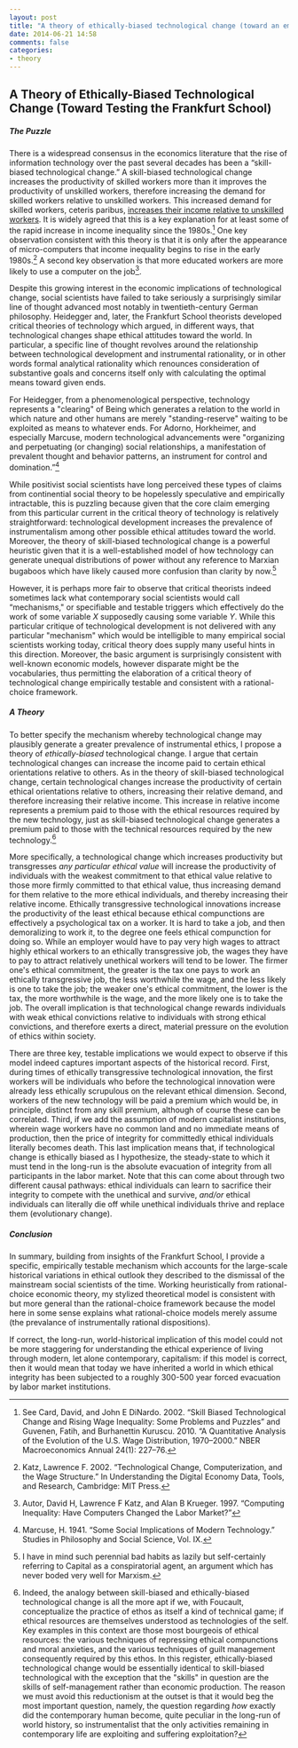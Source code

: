 ```yaml
---
layout: post
title: "A theory of ethically-biased technological change (toward an empirical test of the Frankfurt School)"
date: 2014-06-21 14:58
comments: false
categories: 
- theory
---
```

## A Theory of Ethically-Biased Technological Change (Toward Testing the Frankfurt School)

##### The Puzzle
There is a widespread consensus in the economics literature that the rise of information technology over the past several decades has been a “skill-biased technological change.” A skill-biased technological change increases the productivity of skilled workers more than it improves the productivity of unskilled workers, therefore increasing the demand for skilled workers relative to unskilled workers. This increased demand for skilled workers, ceteris paribus, [increases their income relative to unskilled workers](http://www.dictionaryofeconomics.com/article?id=pde2008_S000493). It is widely agreed that this is a key explanation for at least some of the rapid increase in income inequality since the 1980s.[^1] One key observation consistent with this theory is that it is only after the appearance of micro-computers that income inequality begins to rise in the early 1980s.[^2] A second key observation is that more educated workers are more likely to use a computer on the job[^3].

Despite this growing interest in the economic implications of technological change, social scientists have failed to take seriously a surprisingly similar line of thought advanced most notably in twentieth-century German philosophy. Heidegger and, later, the Frankfurt School theorists developed critical theories of technology which argued, in different ways, that technological changes shape ethical attitudes toward the world. In particular, a specific line of thought revolves around the relationship between technological development and instrumental rationality, or in other words formal analytical rationality which renounces consideration of substantive goals and concerns itself only with calculating the optimal means toward given ends.

For Heidegger, from a phenomenological perspective, technology represents a "clearing" of Being which generates a relation to the world in which nature and other humans are merely "standing-reserve" waiting to be exploited as means to whatever ends. For Adorno, Horkheimer, and especially Marcuse, modern technological advancements were "organizing and perpetuating (or changing) social relationships, a manifestation of prevalent thought and behavior patterns, an instrument for control and domination.”[^4]

While positivist social scientists have long perceived these types of claims from continential social theory to be hopelessly speculative and empirically intractable, this is puzzling because given that the core claim emerging from this particular current in the critical theory of technology is relatively straightforward: technological development increases the prevalence of instrumentalism among other possible ethical attitudes toward the world. Moreover, the theory of skill-biased technological change is a powerful heuristic given that it is a well-established model of how technology can generate unequal distributions of power without any reference to Marxian bugaboos which have likely caused more confusion than clarity by now.[^5]

However, it is perhaps more fair to observe that critical theorists indeed sometimes lack what contemporary social scientists would call “mechanisms," or specifiable and testable triggers which effectively do the work of some variable *X* supposedly causing some variable *Y*. While this particular critique of technological development is not delivered with any particular "mechanism" which would be intelligible to many empirical social scientists working today, critical theory does supply many useful hints in this direction. Moreover, the basic argument is surprisingly consistent with well-known economic models, however disparate might be the vocabularies, thus permitting the elaboration of a critical theory of technological change empirically testable and consistent with a rational-choice framework.

##### A Theory

To better specify the mechanism whereby technological change may plausibly generate a greater prevalence of instrumental ethics, I propose a theory of *ethically-biased* technological change. I argue that certain technological changes can increase the income paid to certain ethical orientations relative to others. As in the theory of skill-biased technological change, certain technological changes increase the productivity of certain ethical orientations relative to others, increasing their relative demand, and therefore increasing their relative income. This increase in relative income represents a premium paid to those with the ethical resources required by the new technology, just as skill-biased technological change generates a premium paid to those with the technical resources required by the new technology.[^6] 

More specifically, a technological change which increases productivity but transgresses *any particular ethical value* will increase the productivity of individuals with the weakest commitment to that ethical value relative to those more firmly committed to that ethical value, thus increasing demand for them relative to the more ethical individuals, and thereby increasing their relative income. Ethically transgressive technological innovations increase the productivity of the least ethical because ethical compunctions are effectively a psychological tax on a worker. It is hard to take a job, and then demoralizing to work it, to the degree one feels ethical compunction for doing so. While an employer would have to pay very high wages to attract highly ethical workers to an ethically transgressive job, the wages they have to pay to attract relatively unethical workers will tend to be lower. The firmer one's ethical commitment, the greater is the tax one pays to work an ethically transgressive job, the less worthwhile the wage, and the less likely is one to take the job; the weaker one's ethical commitment, the lower is the tax, the more worthwhile is the wage, and the more likely one is to take the job. The overall implication is that technological change rewards individuals with weak ethical convictions relative to individuals with strong ethical convictions, and therefore exerts a direct, material pressure on the evolution of ethics within society.

There are three key, testable implications we would expect to observe if this model indeed captures important aspects of the historical record. First, during times of ethically transgressive technological innovation, the first workers will be individuals who before the technological innovation were already less ethically scrupulous on the relevant ethical dimension. Second, workers of the new technology will be paid a premium which would be, in principle, distinct from any skill premium, although of course these can be correlated. Third, if we add the assumption of modern capitalist institutions, wherein wage workers have no common land and no immediate means of production, then the price of integrity for committedly ethical individuals literally becomes death. This last implication means that, if technological change is ethically biased as I hypothesize, the steady-state to which it must tend in the long-run is the absolute evacuation of integrity from all participants in the labor market. Note that this can come about through two different causal pathways: ethical individuals can learn to sacrifice their integrity to compete with the unethical and survive, *and/or* ethical individuals can literally die off while unethical individuals thrive and replace them (evolutionary change).

##### Conclusion
In summary, building from insights of the Frankfurt School, I provide a specific, empirically testable mechanism which accounts for the large-scale historical variations in ethical outlook they described to the dismissal of the mainstream social scientists of the time. Working heuristically from rational-choice economic theory, my stylized theoretical model is consistent with but more general than the rational-choice framework because the model here in some sense explains what rational-choice models merely assume (the prevalance of instrumentally rational dispositions).

If correct, the long-run, world-historical implication of this model could not be more staggering for understanding the ethical experience of living through modern, let alone contemporary, capitalism: if this model is correct, then it would mean that today we have inherited a world in which ethical integrity has been subjected to a roughly 300-500 year forced evacuation by labor market institutions.

[^1]:	See Card, David, and John E DiNardo. 2002. “Skill Biased Technological Change and Rising Wage Inequality: Some Problems and Puzzles” and Guvenen, Fatih, and Burhanettin Kuruscu. 2010. “A Quantitative Analysis of the Evolution of the U.S. Wage Distribution, 1970–2000.” NBER Macroeconomics Annual 24(1): 227–76.

[^2]:	Katz, Lawrence F. 2002. “Technological Change, Computerization, and the Wage Structure.” In Understanding the Digital Economy Data, Tools, and Research, Cambridge: MIT Press.

[^3]:	Autor, David H, Lawrence F Katz, and Alan B Krueger. 1997. “Computing Inequality: Have Computers Changed the Labor Market?”

[^4]:	Marcuse, H. 1941. “Some Social Implications of Modern Technology.” Studies in Philosophy and Social Science, Vol. IX.

[^5]:	I have in mind such perennial bad habits as lazily but self-certainly referring to Capital as a conspiratorial agent, an argument which has never boded very well for Marxism.

[^6]:	Indeed, the analogy between skill-biased and ethically-biased technological change is all the more apt if we, with Foucault, conceptualize the practice of ethos as itself a kind of technical game; if ethical resources are themselves understood as technologies of the self. Key examples in this context are those most bourgeois of ethical resources: the various techniques of repressing ethical compunctions and moral anxieties, and the various techniques of guilt management consequently required by this ethos. In this register, ethically-biased technological change would be essentially identical to skill-biased technological with the exception that the "skills" in question are the skills of self-management rather than economic production. The reason we must avoid this reductionism at the outset is that it would beg the most important question, namely, the question regarding *how* exactly did the contemporary human become, quite peculiar in the long-run of world history, so instrumentalist that the only activities remaining in contemporary life are exploiting and suffering exploitation?